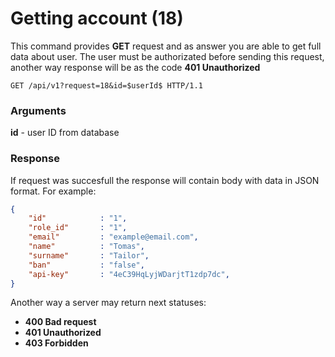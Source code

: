 # Getting account (18)

This command provides **GET** request and as answer you are able to get full data about user. The user must be authorizated before sending this request, another way response will be as the code **401 Unauthorized**

````
GET /api/v1?request=18&id=$userId$ HTTP/1.1
````
### Arguments
**id** - user ID from database

### Response

If request was succesfull the response will contain body with data in JSON format. For example:

```` json
{
    "id"            : "1",
    "role_id"       : "1",
    "email"         : "example@email.com",
    "name"          : "Tomas",
    "surname"       : "Tailor",
    "ban"           : "false",
    "api-key"       : "4eC39HqLyjWDarjtT1zdp7dc",
}
````

Another way a server may return next statuses:

* **400 Bad request** 
* **401 Unauthorized**
* **403 Forbidden**